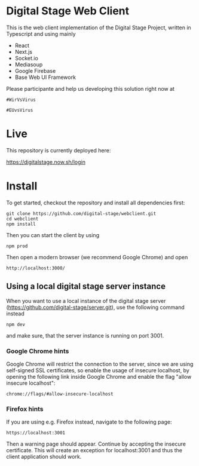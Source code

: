 # Digital Stage Web Client

This is the web client implementation of the Digital Stage Project, written in Typescript and using mainly
 - React
 - Next.js
 - Socket.io
 - Mediasoup
 - Google Firebase
 - Base Web UI Framework
 
 Please participante and help us developing this solution right now at
 
    #WirVsVirus
     
    #EUvsVirus

# Live

This repository is currently deployed here:

https://digitalstage.now.sh/login



# Install

To get started, checkout the repository and install all dependencies first:

    git clone https://github.com/digital-stage/webclient.git
    cd webclient
    npm install
    
Then you can start the client by using

    npm prod
    

Then open a modern browser (we recommend Google Chrome) and open

    http://localhost:3000/

## Using a local digital stage server instance

When you want to use a local instance of the digital stage server (https://github.com/digital-stage/server.git), use the following command instead

    npm dev
    
and make sure, that the server instance is running on port 3001.

### Google Chrome hints
Google Chrome will restrict the connection to the server, since we are using self-signed SSL certificates, so enable the usage of insecure localhost,
by opening the following link inside Google Chrome and enable the flag "allow insecure localhost":

    chrome://flags/#allow-insecure-localhost
    
### Firefox hints
If you are using e.g. Firefox instead, navigate to the following page:

    https://localhost:3001
    
Then a warning page should appear. Continue by accepting the insecure certificate. This will create an exception for localhost:3001 and thus the client application should work.
